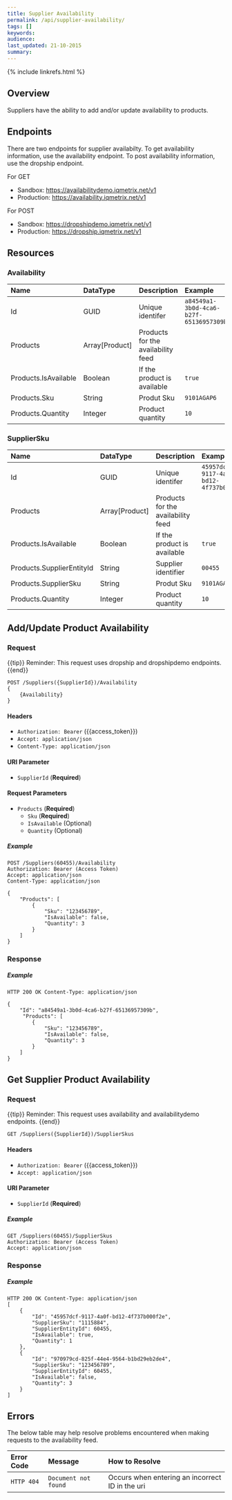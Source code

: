 ```yaml
---
title: Supplier Availability
permalink: /api/supplier-availability/
tags: []
keywords: 
audience: 
last_updated: 21-10-2015
summary: 
---
```


{% include linkrefs.html %}

## Overview

Suppliers have the ability to add and/or update availability to products. 

## Endpoints

There are two endpoints for supplier availabilty. To get availability information, use the availability endpoint. To post availability information, use the dropship endpoint.

For GET

* Sandbox: https://availabilitydemo.iqmetrix.net/v1
* Production: https://availability.iqmetrix.net/v1

For POST

* Sandbox: https://dropshipdemo.iqmetrix.net/v1
* Production: https://dropship.iqmetrix.net/v1

## Resources

### Availability

| Name | DataType | Description | Example |
|:-----|:---------|:------------|:--------|
| Id | GUID | Unique identifer | `a84549a1-3b0d-4ca6-b27f-65136957309b` |
| Products | Array[Product] | Products for the availability feed | |
| Products.IsAvailable | Boolean | If the product is available | `true` |
| Products.Sku | String | Produt Sku | `9101AGAP6` |
| Products.Quantity | Integer | Product quantity | `10` |


### SupplierSku

| Name | DataType | Description | Example |
|:-----|:---------|:------------|:--------|
| Id | GUID | Unique identifer | `45957dcf-9117-4a0f-bd12-4f737b000f2e` |
| Products | Array[Product] | Products for the availability feed | |
| Products.IsAvailable | Boolean | If the product is available | `true` |
| Products.SupplierEntityId | String | Supplier identifier | `00455` |
| Products.SupplierSku | String | Produt Sku | `9101AGAP6` |
| Products.Quantity | Integer | Product quantity | `10` |



## Add/Update Product Availability

### Request

{{tip}} Reminder: This request uses dropship and dropshipdemo endpoints. {{end}} 

    POST /Suppliers({SupplierId})/Availability
    {
        {Availability}
    }
   
    
#### Headers

* `Authorization: Bearer` ({{access_token}})
* `Accept: application/json`
* `Content-Type: application/json`


#### URI Parameter

* `SupplierId` (**Required**)

#### Request Parameters

* `Products` (**Required**)
  * `Sku` (**Required**)
  * `IsAvailable` (Optional)
  * `Quantity` (Optional)


##### Example

    POST /Suppliers(60455)/Availability
    Authorization: Bearer (Access Token)
    Accept: application/json
    Content-Type: application/json

    {
        "Products": [
            {
                "Sku": "123456789",
                "IsAvailable": false,
                "Quantity": 3
            }
        ]
    }


### Response


##### Example

    HTTP 200 OK Content-Type: application/json

    {
        "Id": "a84549a1-3b0d-4ca6-b27f-65136957309b",
         "Products": [
            {
                "Sku": "123456789",
                "IsAvailable": false,
                "Quantity": 3
            }
        ]
    }


## Get Supplier Product Availability

### Request

{{tip}} Reminder: This request uses availability and availabilitydemo endpoints. {{end}} 

    GET /Suppliers({SupplierId})/SupplierSkus
    
#### Headers

* `Authorization: Bearer` ({{access_token}})
* `Accept: application/json`


#### URI Parameter

* `SupplierId` (**Required**)


##### Example

    GET /Suppliers(60455)/SupplierSkus
    Authorization: Bearer (Access Token)
    Accept: application/json

### Response


##### Example

    HTTP 200 OK Content-Type: application/json
    [
        {
            "Id": "45957dcf-9117-4a0f-bd12-4f737b000f2e",
            "SupplierSku": "1115884",
            "SupplierEntityId": 60455,
            "IsAvailable": true,
            "Quantity": 1
        },
        {
            "Id": "970979cd-825f-44e4-9564-b1bd29eb2de4",
            "SupplierSku": "123456789",
            "SupplierEntityId": 60455,
            "IsAvailable": false,
            "Quantity": 3
        }
    ]


## Errors

The below table may help resolve problems encountered when making requests to the availability feed.

| Error Code | Message | How to Resolve |
|:-----------|:--------|:---------------|
| `HTTP 404` | `Document not found` | Occurs when entering an incorrect ID in the uri |

